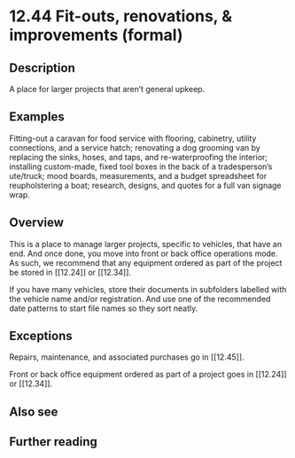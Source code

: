 # 12.44 Fit-outs, renovations, & improvements (formal)

## Description

A place for larger projects that aren’t general upkeep.

## Examples

Fitting-out a caravan for food service with flooring, cabinetry, utility connections, and a service hatch; renovating a dog grooming van by replacing the sinks, hoses, and taps, and re-waterproofing the interior; installing custom-made, fixed tool boxes in the back of a tradesperson’s ute/truck; mood boards, measurements, and a budget spreadsheet for reupholstering a boat; research, designs, and quotes for a full van signage wrap.

## Overview

This is a place to manage larger projects, specific to vehicles, that have an end. And once done, you move into front or back office operations mode. As such, we recommend that any equipment ordered as part of the project be stored in [[12.24]] or [[12.34]].

If you have many vehicles, store their documents in subfolders labelled with the vehicle name and/or registration. And use one of the recommended date patterns to start file names so they sort neatly.

## Exceptions

Repairs, maintenance, and associated purchases go in [[12.45]].

Front or back office equipment ordered as part of a project goes in [[12.24]] or [[12.34]].

## Also see

## Further reading


